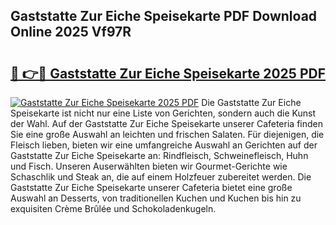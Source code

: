 ## Gaststatte Zur Eiche Speisekarte PDF Download Online 2025 Vf97R

# <h2><a href="http://gcd5jz.nevu.top/?p=Gaststatte+Zur+Eiche+Speisekarte">🔗 👉🔴 Gaststatte Zur Eiche Speisekarte 2025 PDF</a></h2>

[![Gaststatte Zur Eiche Speisekarte 2025 PDF](https://i.imgur.com/dBaPXMq.png)](http://gcd5jz.nevu.top/?p=Gaststatte+Zur+Eiche+Speisekarte)
Die Gaststatte Zur Eiche Speisekarte ist nicht nur eine Liste von Gerichten, sondern auch die Kunst der Wahl. Auf der Gaststatte Zur Eiche Speisekarte unserer Cafeteria finden Sie eine große Auswahl an leichten und frischen Salaten. Für diejenigen, die Fleisch lieben, bieten wir eine umfangreiche Auswahl an Gerichten auf der Gaststatte Zur Eiche Speisekarte an: Rindfleisch, Schweinefleisch, Huhn und Fisch. Unseren Auserwählten bieten wir Gourmet-Gerichte wie Schaschlik und Steak an, die auf einem Holzfeuer zubereitet werden. Die Gaststatte Zur Eiche Speisekarte unserer Cafeteria bietet eine große Auswahl an Desserts, von traditionellen Kuchen und Kuchen bis hin zu exquisiten Crème Brûlée und Schokoladenkugeln.

